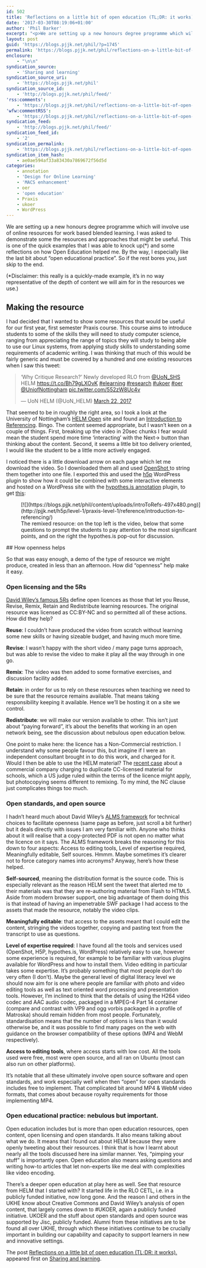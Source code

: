 ```yaml
---
id: 502
title: 'Reflections on a little bit of open education (TL;DR: it works).'
date: '2017-03-30T08:19:06+01:00'
author: 'Phil Barker'
excerpt: "<p>We are setting up a new honours degree programme which will involve use of online resources for work based blended learning. I was asked to demonstrate some the resources and approaches that might be useful. This is one of the quick examples that I was able to knock up(*) and some reflections on how Open &hellip; <a href=\"https://blogs.pjjk.net/phil/reflections-on-a-little-bit-of-open-education-tldr-it-works/\">Continue reading <span>Reflections on a little bit of open education (TL;DR: it works).</span> <span>&rarr;</span></a></p>\n<p>The post <a rel=\"nofollow\" href=\"https://blogs.pjjk.net/phil/reflections-on-a-little-bit-of-open-education-tldr-it-works/\">Reflections on a little bit of open education (TL;DR: it works).</a> appeared first on <a rel=\"nofollow\" href=\"https://blogs.pjjk.net/phil\">Sharing and learning</a>.</p>"
layout: post
guid: 'https://blogs.pjjk.net/phil/?p=1745'
permalink: 'https://blogs.pjjk.net/phil/reflections-on-a-little-bit-of-open-education-tldr-it-works/'
enclosure:
    - "\n\n"
syndication_source:
    - 'Sharing and learning'
syndication_source_uri:
    - 'https://blogs.pjjk.net/phil'
syndication_source_id:
    - 'http://blogs.pjjk.net/phil/feed/'
'rss:comments':
    - 'https://blogs.pjjk.net/phil/reflections-on-a-little-bit-of-open-education-tldr-it-works/#respond'
'wfw:commentRSS':
    - 'https://blogs.pjjk.net/phil/reflections-on-a-little-bit-of-open-education-tldr-it-works/feed/'
syndication_feed:
    - 'http://blogs.pjjk.net/phil/feed/'
syndication_feed_id:
    - '2'
syndication_permalink:
    - 'https://blogs.pjjk.net/phil/reflections-on-a-little-bit-of-open-education-tldr-it-works/'
syndication_item_hash:
    - ae0ae594af33a83430a7869672f56d5d
categories:
    - annotation
    - 'Design for Online Learning'
    - 'MACS enhancement'
    - oer
    - 'open education'
    - Praxis
    - ukoer
    - WordPress
---
```


We are setting up a new honours degree programme which will involve use of online resources for work based blended learning. I was asked to demonstrate some the resources and approaches that might be useful. This is one of the quick examples that I was able to knock up(\*) and some reflections on how Open Education helped me. By the way, I especially like the last bit about “open educational practice”. So if the rest bores you, just skip to the end.

(\*Disclaimer: this really is a quickly-made example, it’s in no way representative of the depth of content we will aim for in the resources we use.)

## Making the resource

I had decided that I wanted to show some resources that would be useful for our first year, first semester Praxis course. This course aims to introduce students to some of the skills they will need to study computer science, ranging from appreciating the range of topics they will study to being able to use our Linux systems, from applying study skills to understanding some requirements of academic writing. I was thinking that much of this would be fairly generic and must be covered by a hundred and one existing resources when I saw this tweet:

> ‘Why Critique Research?’ Newly developed RLO from [@UoN\_SHS](https://twitter.com/UoN_SHS) HELM <https://t.co/Bh79gLXOvK> [\#elearning](https://twitter.com/hashtag/elearning?src=hash) [\#research](https://twitter.com/hashtag/research?src=hash) [\#ukoer](https://twitter.com/hashtag/ukoer?src=hash) [\#oer](https://twitter.com/hashtag/oer?src=hash) [@UniofNottingham](https://twitter.com/UniofNottingham) [pic.twitter.com/552zW8Uc4v](https://t.co/552zW8Uc4v)
> 
> — UoN HELM (@UoN\_HELM) [March 22, 2017](https://twitter.com/UoN_HELM/status/844463538676678656)

<script async="" charset="utf-8" src="https://platform.twitter.com/widgets.js"></script>

That seemed to be in roughly the right area, so I took a look at the University of Nottingham’s [HELM Open](http://www.nottingham.ac.uk/helmopen/index.php/pages/view/about) site and found an [Introduction to Referencing](http://www.nottingham.ac.uk/nursing/sonet/rlos/studyskills/referencing/). Bingo. The content seemed appropriate, but I wasn’t keen on a couple of things. First, breaking up the video in 20sec chunks I fear would mean the student spend more time ‘interacting’ with the Next-&gt; button than thinking about the content. Second, it seems a little bit too delivery oriented, I would like the student to be a little more actively engaged.

I noticed there is a little download arrow on each page which let me download the video. So I downloaded them all and used [OpenShot ](http://www.openshot.org/)to string them together into one file. I exported this and used the [h5p](https://h5p.org/) WordPress plugin to show how it could be combined with some interactive elements and hosted on a WordPress site with the [hypothes.is annotation](https://hypothes.is/) plugin, to get [this](http://pjjk.net/h5p/level-1/praxis-level-1/reference/introduction-to-referencing/):

<figure class="wp-caption aligncenter" id="attachment_1752" style="width: 497px">[![](https://blogs.pjjk.net/phil/content/uploads/introToRefs-497x480.png)](http://pjjk.net/h5p/level-1/praxis-level-1/reference/introduction-to-referencing/)<figcaption class="wp-caption-text">The remixed resource: on the top left is the video, below that some questions to prompt the students to pay attention to the most significant points, and on the right the hypothes.is pop-out for discussion.</figcaption></figure>## How openness helps

So that was easy enough, a demo of the type of resource we might produce, created in less than an afternoon. How did “openness” help make it easy.

### Open licensing and the 5Rs

[David Wiley’s famous 5Rs](http://opencontent.org/definition/) define open licences as those that let you Reuse, Revise, Remix, Retain and Redistribute learning resources. The original resource was licensed as CC:BY-NC and so permitted all of these actions. How did they help?

**Reuse**: I couldn’t have produced the video from scratch without learning some new skills or having sizeable budget, and having much more time.

**Revise**: I wasn’t happy with the short video / many page turns approach, but was able to revise the video to make it play all the way through in one go.

**Remix**: The video was then added to some formative exercises, and discussion facility added.

**Retain**: in order for us to rely on these resources when teaching we need to be sure that the resource remains available. That means taking responsibility keeping it available. Hence we’ll be hosting it on a site we control.

**Redistribute**: we will make our version available to other. This isn’t just about “paying forward”, it’s about the benefits that working in an open network being, see the discussion about nebulous open education below.

One point to make here: the licence has a Non-Commercial restriction. I understand why some people favour this, but imagine if I were an independent consultant brought in to do this work, and charged for it. Would I then be able to use the HELM material? The [recent case](https://arstechnica.co.uk/tech-policy/2017/02/creative-commons-noncommercial-licence-fedex/) about a commercial company charging to duplicate CC-licensed material for schools, which a US judge ruled within the terms of the licence might apply, but photocopying seems different to remixing. To my mind, the NC clause just complicates things too much.

### Open standards, and open source

I hadn’t heard much about David Wiley’s [ALMS framework](http://opencontent.org/definition/) for technical choices to facilitate openness (same page as before, just scroll a bit further) but it deals directly with issues I am very familiar with. Anyone who thinks about it will realise that a copy-protected PDF is not open no matter what the licence on it says. The ALMS framework breaks the reasoning for this down to four aspects: Access to editing tools, Level of expertise required, Meaningfully editable, Self sources. Hmmm. Maybe sometimes it’s clearer not to force category names into acronyms? Anyway, here’s how these helped.

**Self-sourced**, meaning the distribution format is the source code. This is especially relevant as the reason HELM sent the tweet that alerted me to their materials was that they are re-authoring material from Flash to HTML5. Aside from modern browser support, one big advantage of them doing this is that instead of having an impenetrable SWF package I had access to the assets that made the resource, notably the video clips.

**Meaningfully editable**: that access to the assets meant that I could edit the content, stringing the videos together, copying and pasting text from the transcript to use as questions.

**Level of expertise required**: I have found all the tools and services used (OpenShot, H5P, hypothes.is, WordPress) relatively easy to use, however some experience is required, for example to be familiar with various plugins available for WordPress and how to install them. Video editing in particular takes some expertise. It’s probably something that most people don’t do very often (I don’t). Maybe the general level of digital literacy level we should now aim for is one where people are familiar with photo and video editing tools as well as text oriented word processing and presentation tools. However, I’m inclined to think that the details of using the H264 video codec and AAC audio codec, packaged in a MPEG-4 Part 14 container (compare and contrast with VP9 and ogg vorbis packaged in a profile of Matroska) should remain hidden from most people. Fortunately, standardisation means that the number of options is less than it would otherwise be, and it was possible to find many pages on the web with guidance on the browser compatibility of these options (MP4 and WebM respectively).

**Access to editing tools**, where access starts with low cost. All the tools used were free, most were open source, and all ran on Ubuntu (most can also run on other platforms).

It’s notable that all these ultimately involve open source software and open standards, and work especially well when then “open” for open standards includes free to implement. That complicated bit around MP4 &amp; WebM video formats, that comes about because royalty requirements for those implementing MP4.

### Open educational practice: nebulous but important.

Open education includes but is more than open education resources, open content, open licensing and open standards. It also means talking about what we do. It means that I found out about HELM because they were openly tweeting about their resources. I think that is how I learnt about nearly all the tools discussed here ina similar manner. Yes, “pimping your stuff” is importantly open. Open education also means asking questions and writing how-to articles that let non-experts like me deal with complexities like video encoding.

There’s a deeper open education at play here as well. See that resource from HELM that I started with? It started life in the RLO CETL, i.e. in a publicly funded initiative, now long gone. And the reason I and others in the UKHE know about Creative Commons and David Wiley’s analysis of open content, that largely comes down to #UKOER, again a publicly funded initiative. UKOER and the stuff about open standards and open source was supported by Jisc, publicly funded. Alumni from these initiatives are to be found all over UKHE, through which these initiatives continue to be crucially important in building our capability and capacity to support learners in new and innovative settings.

The post [Reflections on a little bit of open education (TL;DR: it works).](https://blogs.pjjk.net/phil/reflections-on-a-little-bit-of-open-education-tldr-it-works/) appeared first on [Sharing and learning](https://blogs.pjjk.net/phil).